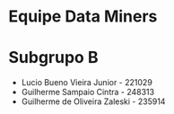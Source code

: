 # Equipe Data Miners

# Subgrupo B

- Lucio Bueno Vieira Junior - 221029
- Guilherme Sampaio Cintra - 248313
- Guilherme de Oliveira Zaleski - 235914
